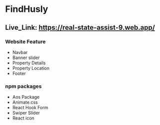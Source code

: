 <H1>FindHusly</H1>
<h2>Live_Link: <a href="https://real-state-assist-9.web.app">https://real-state-assist-9.web.app/</a></h2>
<h3>Website Feature</h3>
<ul>
  <li>Navbar</li>
  <li>Banner slider</li>
  <li>Property Details</li>
  <li>Property Location</li>
  <li>Footer</li>
</ul>

<h3>npm packages</h3>
<ul>
  <li>Aos Package</li>
  <li>Animate.css</li>
  <li>React Hook Form</li>
  <li>Swiper Slider</li>
  <li>React icon</li>
</ul>
